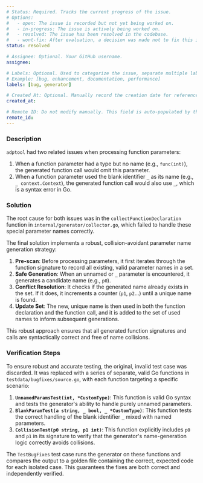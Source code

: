 ```yaml
---
# Status: Required. Tracks the current progress of the issue.
# Options:
#   - open: The issue is recorded but not yet being worked on.
#   - in-progress: The issue is actively being worked on.
#   - resolved: The issue has been resolved in the codebase.
#   - wont-fix: After evaluation, a decision was made not to fix this issue.
status: resolved

# Assignee: Optional. Your GitHub username.
assignee: 

# Labels: Optional. Used to categorize the issue, separate multiple labels with a comma.
# Example: [bug, enhancement, documentation, performance]
labels: [bug, generator]

# Created At: Optional. Manually record the creation date for reference.
created_at: 

# Remote ID: Do not modify manually. This field is auto-populated by the sync script to link with the GitHub Issue number.
remote_id: 
---
```


### Description

`adptool` had two related issues when processing function parameters:
1.  When a function parameter had a type but no name (e.g., `func(int)`), the generated function call would omit this parameter.
2.  When a function parameter used the blank identifier `_` as its name (e.g., `_ context.Context`), the generated function call would also use `_`, which is a syntax error in Go.

### Solution

The root cause for both issues was in the `collectFunctionDeclaration` function in `internal/generator/collector.go`, which failed to handle these special parameter names correctly.

The final solution implements a robust, collision-avoidant parameter name generation strategy:
1.  **Pre-scan**: Before processing parameters, it first iterates through the function signature to record all existing, valid parameter names in a set.
2.  **Safe Generation**: When an unnamed or `_` parameter is encountered, it generates a candidate name (e.g., `p0`).
3.  **Conflict Resolution**: It checks if the generated name already exists in the set. If it does, it increments a counter (`p1`, `p2`...) until a unique name is found.
4.  **Update Set**: The new, unique name is then used in both the function declaration and the function call, and it is added to the set of used names to inform subsequent generations.

This robust approach ensures that all generated function signatures and calls are syntactically correct and free of name collisions.

### Verification Steps

To ensure robust and accurate testing, the original, invalid test case was discarded. It was replaced with a series of separate, valid Go functions in `testdata/bugfixes/source.go`, with each function targeting a specific scenario:

1.  **`UnnamedParamsTest(int, *CustomType)`**: This function is valid Go syntax and tests the generator's ability to handle purely unnamed parameters.
2.  **`BlankParamTest(a string, _ bool, _ *CustomType)`**: This function tests the correct handling of the blank identifier `_` mixed with named parameters.
3.  **`CollisionTest(p0 string, p1 int)`**: This function explicitly includes `p0` and `p1` in its signature to verify that the generator's name-generation logic correctly avoids collisions.

The `TestBugFixes` test case runs the generator on these functions and compares the output to a golden file containing the correct, expected code for each isolated case. This guarantees the fixes are both correct and independently verified.
